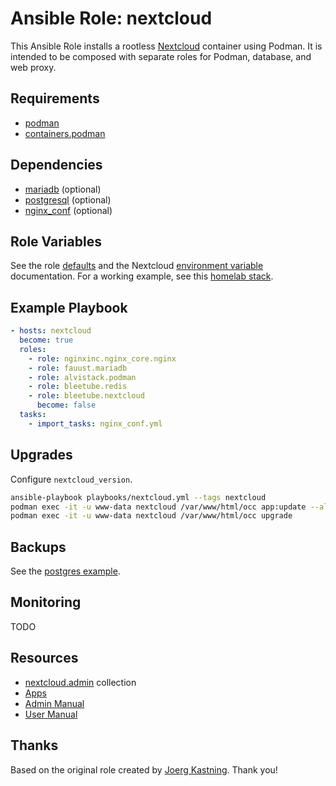 # Ansible Role: nextcloud

This Ansible Role installs a rootless [Nextcloud](https://github.com/nextcloud/docker) container using Podman. It is intended to be composed with separate roles for Podman, database, and web proxy.

## Requirements

* [podman](docs/PODMAN.md)
* [containers.podman](https://github.com/containers/ansible-podman-collections)

## Dependencies

* [mariadb](docs/DATABASE.md) (optional)
* [postgresql](docs/POSTGRES.md) (optional)
* [nginx_conf](docs/examples/nginx_conf.yml) (optional)

## Role Variables

See the role [defaults](defaults/main.yml) and the Nextcloud [environment variable](https://github.com/nextcloud/docker/blob/master/README.md#auto-configuration-via-environment-variables) documentation. For a working example, see this [homelab stack](https://github.com/bleetube/satstack).

## Example Playbook

```yaml
- hosts: nextcloud
  become: true
  roles:
    - role: nginxinc.nginx_core.nginx
    - role: fauust.mariadb
    - role: alvistack.podman
    - role: bleetube.redis
    - role: bleetube.nextcloud
      become: false
  tasks:
    - import_tasks: nginx_conf.yml
```

## Upgrades

Configure `nextcloud_version`.

```bash
ansible-playbook playbooks/nextcloud.yml --tags nextcloud
podman exec -it -u www-data nextcloud /var/www/html/occ app:update --all
podman exec -it -u www-data nextcloud /var/www/html/occ upgrade
```

## Backups

See the [postgres example](docs/examples/postgres-backup.sh).

## Monitoring

TODO

## Resources

* [nextcloud.admin](https://github.com/nextcloud/ansible-collection-nextcloud-admin) collection
* [Apps](https://apps.nextcloud.com/)
* [Admin Manual](https://docs.nextcloud.com/server/latest/admin_manual/)
* [User Manual](https://docs.nextcloud.com/server/latest/user_manual/)


## Thanks

Based on the original role created by [Joerg Kastning](https://www.my-it-brain.de/wordpress/zu-meiner-person/). Thank you!